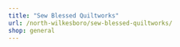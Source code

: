 ```yaml
---
title: "Sew Blessed Quiltworks"
url: /north-wilkesboro/sew-blessed-quiltworks/
shop: general
---
```

